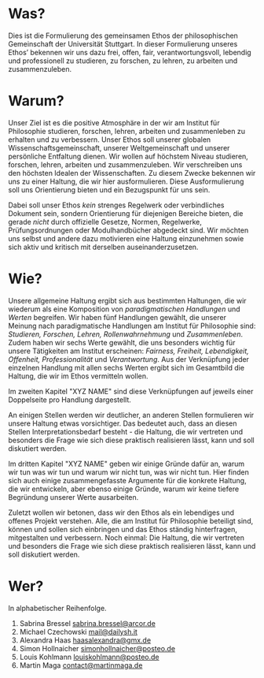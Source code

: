 # Was?
Dies ist die Formulierung des gemeinsamen Ethos der philosophischen Gemeinschaft der Universität Stuttgart.
In dieser Formulierung unseres Ethos’ bekennen wir uns dazu frei, offen, fair, verantwortungsvoll, lebendig und professionell zu studieren, zu forschen, zu lehren, zu arbeiten und zusammenzuleben.

# Warum?
Unser Ziel ist es die positive Atmosphäre in der wir am Institut für Philosophie studieren, forschen, lehren, arbeiten und zusammenleben zu erhalten und zu verbessern.
Unser Ethos soll unserer globalen Wissenschaftsgemeinschaft, unserer Weltgemeinschaft und unserer persönliche Entfaltung dienen.
Wir wollen auf höchstem Niveau studieren, forschen, lehren, arbeiten und zusammenzuleben.
Wir verschreiben uns den höchsten Idealen der Wissenschaften.
Zu diesem Zwecke bekennen wir uns zu einer Haltung, die wir hier ausformulieren.
Diese Ausformulierung soll uns Orientierung bieten und ein Bezugspunkt für uns sein.

Dabei soll unser Ethos *kein* strenges Regelwerk oder verbindliches Dokument sein, sondern Orientierung für diejenigen Bereiche bieten, die gerade *nicht* durch offizielle Gesetze, Normen, Regelwerke, Prüfungsordnungen oder Modulhandbücher abgedeckt sind.
Wir möchten uns selbst und andere dazu motivieren eine Haltung einzunehmen sowie
sich aktiv und kritisch mit derselben auseinanderzusetzen.

# Wie?
Unsere allgemeine Haltung ergibt sich aus bestimmten Haltungen, die wir wiederum als eine Komposition von *paradigmatischen Handlungen* und *Werten* begreifen.
Wir haben fünf Handlungen gewählt, die unserer Meinung nach paradigmatische Handlungen am Institut für Philosophie sind:
*Studieren, Forschen, Lehren, Rollenwahrnehmung* und *Zusammenleben*.
Zudem haben wir sechs Werte gewählt, die uns besonders wichtig für unsere Tätigkeiten am Institut erscheinen:
*Fairness, Freiheit, Lebendigkeit, Offenheit, Professionalität* und *Verantwortung*.
Aus der Verknüpfung jeder einzelnen Handlung mit allen sechs Werten ergibt sich im Gesamtbild die Haltung, die wir im Ethos vermitteln wollen.

Im zweiten Kapitel "XYZ NAME" sind diese Verknüpfungen auf jeweils einer Doppelseite pro Handlung dargestellt.

An einigen Stellen werden wir deutlicher, an anderen Stellen formulieren wir unsere Haltung etwas vorsichtiger.
Das bedeutet auch, dass an diesen Stellen Interpretationsbedarf besteht - die Haltung, die wir vertreten und besonders die Frage wie sich diese praktisch realisieren lässt, kann und soll diskutiert werden.

Im dritten Kapitel "XYZ NAME" geben wir einige Gründe dafür an, warum wir tun was wir tun und warum wir nicht tun, was wir nicht tun.
Hier finden sich auch einige zusammengefasste Argumente für die konkrete Haltung, die wir entwickeln, aber ebenso einige Gründe, warum wir keine tiefere Begründung unserer Werte ausarbeiten.

Zuletzt wollen wir betonen, dass wir den Ethos als ein lebendiges und offenes Projekt verstehen.
Alle, die am Institut für Philosophie beteiligt sind, können und sollen sich einbringen und das Ethos ständig hinterfragen, mitgestalten und verbessern. Noch einmal:
Die Haltung, die wir vertreten und besonders die Frage wie sich diese praktisch realisieren lässt, kann und soll diskutiert werden.

# Wer?
In alphabetischer Reihenfolge.

1. Sabrina Bressel <sabrina.bressel@arcor.de>
2. Michael Czechowski <mail@dailysh.it>
3. Alexandra Haas <haasalexandra@gmx.de>
4. Simon Hollnaicher <simonhollnaicher@posteo.de>
5. Louis Kohlmann <louiskohlmann@posteo.de>
6. Martin Maga <contact@martinmaga.de>
